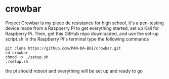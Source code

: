 # crowbar
Project Crowbar is my piece de resistance for high school, it's a pen-testing device made from a Raspberry Pi
to get everything started, set up Kali for Raspberry Pi. Then, get this GitHub repo downloaded, and use the set-up script.sh
in the Raspberry Pi's terminal type the following commands

```
git clone https://github.com/PAN-DA-BOI/crowbar.git
cd crowbar
chmod +x ./setup.sh
./setup.sh
```

the pi should reboot and everything will be set up and ready to go
